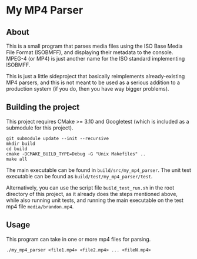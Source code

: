 # My MP4 Parser

## About

This is a small program that parses media files using the ISO Base Media File
Format (ISOBMFF), and displaying their metadata to the console. MPEG-4 (or MP4)
is just another name for the ISO standard implementing ISOBMFF.

This is just a little sideproject that basically reimplements already-existing
MP4 parsers, and this is not meant to be used as a serious addition to a
production system (if you do, then you have way bigger problems).

## Building the project

This project requires CMake >= 3.10 and Googletest (which is included as a
submodule for this project).

```
git submodule update --init --recursive
mkdir build
cd build
cmake -DCMAKE_BUILD_TYPE=Debug -G "Unix Makefiles" ..
make all
```

The main executable can be found in `build/src/my_mp4_parser`.
The unit test executable can be found as `build/test/my_mp4_parser/test`.

Alternatively, you can use the script file `build_test_run.sh` in the root
directory of this project, as it already does the steps mentioned above, while
also running unit tests, and running the main executable on the test mp4 file
`media/brandon.mp4`.

## Usage

This program can take in one or more mp4 files for parsing.

```
./my_mp4_parser <file1.mp4> <file2.mp4> ... <fileN.mp4>
```
